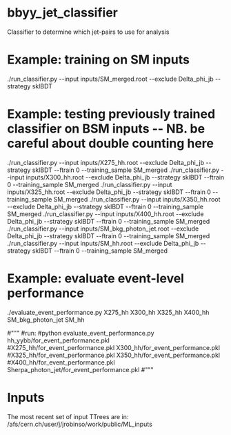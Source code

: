 # bbyy_jet_classifier
Classifier to determine which jet-pairs to use for analysis

# Example: training on SM inputs
./run_classifier.py --input inputs/SM_merged.root --exclude Delta_phi_jb --strategy sklBDT

# Example: testing previously trained classifier on BSM inputs -- NB. be careful about double counting here
./run_classifier.py --input inputs/X275_hh.root --exclude Delta_phi_jb --strategy sklBDT --ftrain 0 --training_sample SM_merged
./run_classifier.py --input inputs/X300_hh.root --exclude Delta_phi_jb --strategy sklBDT --ftrain 0 --training_sample SM_merged
./run_classifier.py --input inputs/X325_hh.root --exclude Delta_phi_jb --strategy sklBDT --ftrain 0 --training_sample SM_merged
./run_classifier.py --input inputs/X350_hh.root --exclude Delta_phi_jb --strategy sklBDT --ftrain 0 --training_sample SM_merged
./run_classifier.py --input inputs/X400_hh.root --exclude Delta_phi_jb --strategy sklBDT --ftrain 0 --training_sample SM_merged
./run_classifier.py --input inputs/SM_bkg_photon_jet.root --exclude Delta_phi_jb --strategy sklBDT --ftrain 0 --training_sample SM_merged
./run_classifier.py --input inputs/SM_hh.root --exclude Delta_phi_jb --strategy sklBDT --ftrain 0 --training_sample SM_merged

# Example: evaluate event-level performance
./evaluate_event_performance.py X275_hh X300_hh X325_hh X400_hh SM_bkg_photon_jet SM_hh

#"""
#run:
#python evaluate_event_performance.py hh_yybb/for_event_performance.pkl \
#X275_hh/for_event_performance.pkl X300_hh/for_event_performance.pkl \
#X325_hh/for_event_performance.pkl X350_hh/for_event_performance.pkl \
#X400_hh/for_event_performance.pkl Sherpa_photon_jet/for_event_performance.pkl
#"""

# Inputs
The most recent set of input TTrees are in:
/afs/cern.ch/user/j/jrobinso/work/public/ML_inputs
